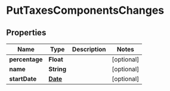 

# PutTaxesComponentsChanges

## Properties

Name | Type | Description | Notes
------------ | ------------- | ------------- | -------------
**percentage** | **Float** |  |  [optional]
**name** | **String** |  |  [optional]
**startDate** | [**Date**](Date.md) |  |  [optional]



